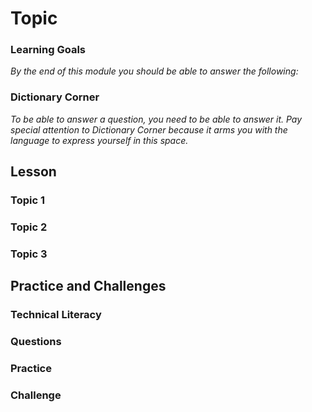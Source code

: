 # Topic 

### Learning Goals

*By the end of this module you should be able to answer the following:*

### Dictionary Corner

*To be able to answer a question, you need to be able to answer it. Pay special attention to Dictionary Corner because it arms you with the language to express yourself in this space.*


## Lesson

### Topic 1 
### Topic 2
### Topic 3

## Practice and Challenges

### Technical Literacy 

### Questions

### Practice

### Challenge